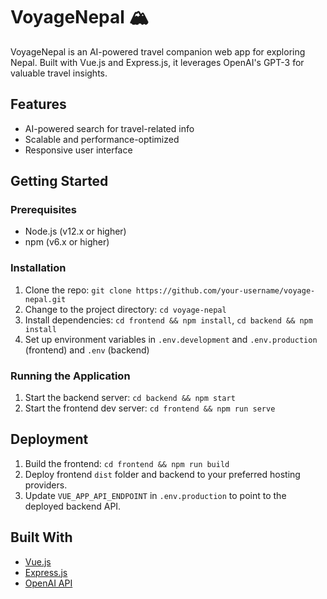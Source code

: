 # VoyageNepal 🏔️

VoyageNepal is an AI-powered travel companion web app for exploring Nepal. Built with Vue.js and Express.js, it leverages OpenAI's GPT-3 for valuable travel insights.

## Features

- AI-powered search for travel-related info
- Scalable and performance-optimized
- Responsive user interface

## Getting Started

### Prerequisites

- Node.js (v12.x or higher)
- npm (v6.x or higher)

### Installation

1. Clone the repo: `git clone https://github.com/your-username/voyage-nepal.git`
2. Change to the project directory: `cd voyage-nepal`
3. Install dependencies: `cd frontend && npm install`, `cd backend && npm install`
4. Set up environment variables in `.env.development` and `.env.production` (frontend) and `.env` (backend)

### Running the Application

1. Start the backend server: `cd backend && npm start`
2. Start the frontend dev server: `cd frontend && npm run serve`

## Deployment

1. Build the frontend: `cd frontend && npm run build`
2. Deploy frontend `dist` folder and backend to your preferred hosting providers.
3. Update `VUE_APP_API_ENDPOINT` in `.env.production` to point to the deployed backend API.

## Built With

- [Vue.js](https://vuejs.org/)
- [Express.js](https://expressjs.com/)
- [OpenAI API](https://www.openai.com/api/)
